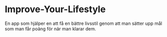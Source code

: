 # Improve-Your-Lifestyle

En app som hjälper en att få en bättre livsstil genom att man sätter upp mål som man får poäng för när man klarar dem.
